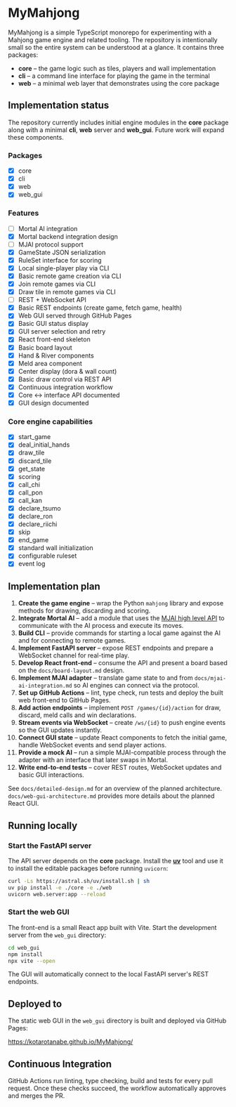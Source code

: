 # MyMahjong

MyMahjong is a simple TypeScript monorepo for experimenting with a Mahjong game engine and related tooling.  The repository is intentionally small so the entire system can be understood at a glance.  It contains three packages:

- **core** – the game logic such as tiles, players and wall implementation
- **cli** – a command line interface for playing the game in the terminal
- **web** – a minimal web layer that demonstrates using the core package

## Implementation status

The repository currently includes initial engine modules in the **core**
package along with a minimal **cli**, **web** server and **web_gui**.
Future work will expand these components.

### Packages

 - [x] core
 - [x] cli
 - [x] web
 - [x] web_gui

### Features

- [ ] Mortal AI integration
- [x] Mortal backend integration design
- [ ] MJAI protocol support
- [x] GameState JSON serialization
- [x] RuleSet interface for scoring
- [x] Local single-player play via CLI
- [x] Basic remote game creation via CLI
- [x] Join remote games via CLI
- [x] Draw tile in remote games via CLI
- [ ] REST + WebSocket API
- [x] Basic REST endpoints (create game, fetch game, health)
- [x] Web GUI served through GitHub Pages
- [x] Basic GUI status display
- [x] GUI server selection and retry
- [x] React front-end skeleton
- [x] Basic board layout
- [x] Hand & River components
- [x] Meld area component
- [x] Center display (dora & wall count)
- [x] Basic draw control via REST API
- [x] Continuous integration workflow
- [x] Core <-> interface API documented
- [x] GUI design documented

### Core engine capabilities

 - [x] start_game
 - [x] deal_initial_hands
- [x] draw_tile
- [x] discard_tile
- [x] get_state
- [x] scoring
- [x] call_chi
- [x] call_pon
- [x] call_kan
- [x] declare_tsumo
- [x] declare_ron
- [x] declare_riichi
- [x] skip
- [x] end_game
- [x] standard wall initialization
- [x] configurable ruleset
- [x] event log

## Implementation plan

1. **Create the game engine** – wrap the Python `mahjong` library and expose
   methods for drawing, discarding and scoring.
2. **Integrate Mortal AI** – add a module that uses the
   [MJAI high level API](https://mjai.app/docs/highlevel-api) to communicate with
   the AI process and execute its moves.
3. **Build CLI** – provide commands for starting a local game against the AI and
   for connecting to remote games.
4. **Implement FastAPI server** – expose REST endpoints and prepare a WebSocket
   channel for real-time play.
5. **Develop React front-end** – consume the API and present a board based on the
   `docs/board-layout.md` design.
6. **Implement MJAI adapter** – translate game state to and from
   `docs/mjai-ai-integration.md` so AI engines can connect via the protocol.
7. **Set up GitHub Actions** – lint, type check, run tests and deploy the built
   web front-end to GitHub Pages.
8. **Add action endpoints** – implement `POST /games/{id}/action` for draw,
   discard, meld calls and win declarations.
9. **Stream events via WebSocket** – create `/ws/{id}` to push engine events so
   the GUI updates instantly.
10. **Connect GUI state** – update React components to fetch the initial game,
    handle WebSocket events and send player actions.
11. **Provide a mock AI** – run a simple MJAI-compatible process through the
    adapter with an interface that later swaps in Mortal.
12. **Write end-to-end tests** – cover REST routes, WebSocket updates and basic
    GUI interactions.

See `docs/detailed-design.md` for an overview of the planned architecture.
`docs/web-gui-architecture.md` provides more details about the planned React GUI.

## Running locally

### Start the FastAPI server

The API server depends on the **core** package. Install the [**uv**](https://github.com/astral-sh/uv) tool and use it to install the editable packages before running `uvicorn`:

```bash
curl -Ls https://astral.sh/uv/install.sh | sh
uv pip install -e ./core -e ./web
uvicorn web.server:app --reload
```

### Start the web GUI

The front-end is a small React app built with Vite. Start the development server
from the `web_gui` directory:

```bash
cd web_gui
npm install
npx vite --open
```

The GUI will automatically connect to the local FastAPI server's REST endpoints.

## Deployed to

The static web GUI in the `web_gui` directory is built and deployed via GitHub Pages:

https://kotarotanabe.github.io/MyMahjong/

## Continuous Integration

GitHub Actions run linting, type checking, build and tests for every pull request.
Once these checks succeed, the workflow automatically approves and merges the PR.
